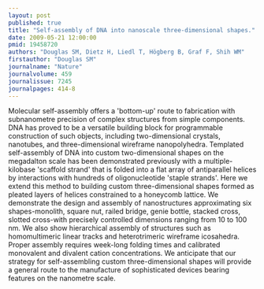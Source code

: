 ```yaml
---
layout: post
published: true
title: "Self-assembly of DNA into nanoscale three-dimensional shapes."
date: 2009-05-21 12:00:00
pmid: 19458720
authors: "Douglas SM, Dietz H, Liedl T, Högberg B, Graf F, Shih WM"
firstauthor: "Douglas SM"
journalname: "Nature"
journalvolume: 459
journalissue: 7245
journalpages: 414-8
---
```


Molecular self-assembly offers a 'bottom-up' route to fabrication with subnanometre precision of complex structures from simple components. DNA has proved to be a versatile building block for programmable construction of such objects, including two-dimensional crystals, nanotubes, and three-dimensional wireframe nanopolyhedra. Templated self-assembly of DNA into custom two-dimensional shapes on the megadalton scale has been demonstrated previously with a multiple-kilobase 'scaffold strand' that is folded into a flat array of antiparallel helices by interactions with hundreds of oligonucleotide 'staple strands'. Here we extend this method to building custom three-dimensional shapes formed as pleated layers of helices constrained to a honeycomb lattice. We demonstrate the design and assembly of nanostructures approximating six shapes-monolith, square nut, railed bridge, genie bottle, stacked cross, slotted cross-with precisely controlled dimensions ranging from 10 to 100 nm. We also show hierarchical assembly of structures such as homomultimeric linear tracks and heterotrimeric wireframe icosahedra. Proper assembly requires week-long folding times and calibrated monovalent and divalent cation concentrations. We anticipate that our strategy for self-assembling custom three-dimensional shapes will provide a general route to the manufacture of sophisticated devices bearing features on the nanometre scale.

